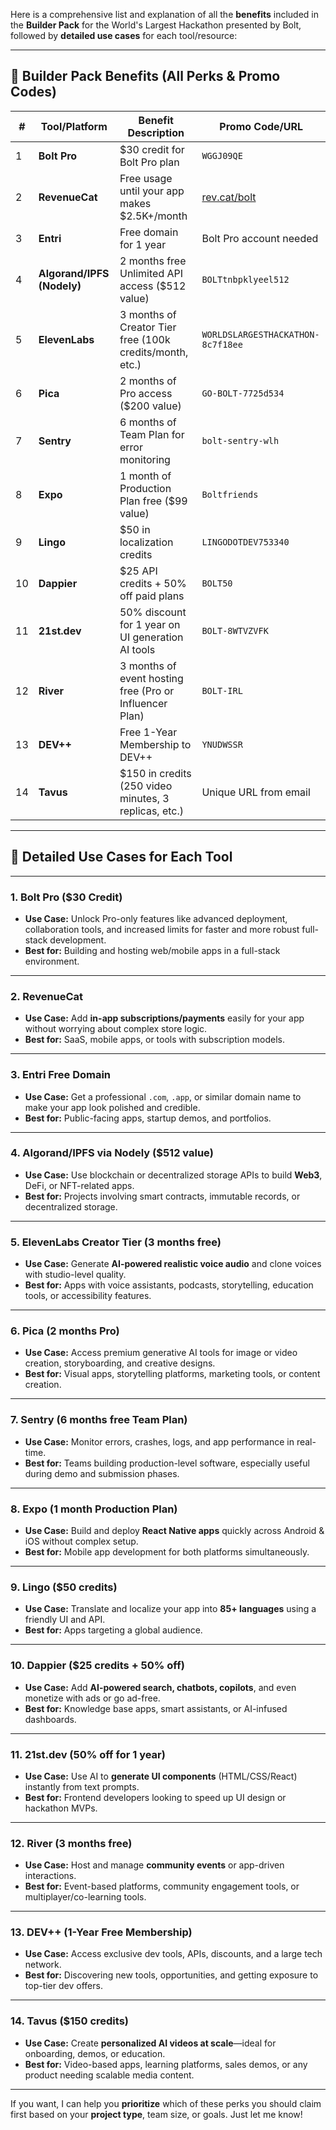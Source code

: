 Here is a comprehensive list and explanation of all the **benefits** included in the **Builder Pack** for the World's Largest Hackathon presented by Bolt, followed by **detailed use cases** for each tool/resource:

---

## 🔧 **Builder Pack Benefits (All Perks & Promo Codes)**

| #  | Tool/Platform              | Benefit Description                                      | Promo Code/URL                       |
| -- | -------------------------- | -------------------------------------------------------- | ------------------------------------ |
| 1  | **Bolt Pro**               | \$30 credit for Bolt Pro plan                            | `WGGJ09QE`                           |
| 2  | **RevenueCat**             | Free usage until your app makes \$2.5K+/month            | [rev.cat/bolt](https://rev.cat/bolt) |
| 3  | **Entri**                  | Free domain for 1 year                                   | Bolt Pro account needed              |
| 4  | **Algorand/IPFS (Nodely)** | 2 months free Unlimited API access (\$512 value)         | `BOLTtnbpklyeel512`                  |
| 5  | **ElevenLabs**             | 3 months of Creator Tier free (100k credits/month, etc.) | `WORLDSLARGESTHACKATHON-8c7f18ee`    |
| 6  | **Pica**                   | 2 months of Pro access (\$200 value)                     | `GO-BOLT-7725d534`                   |
| 7  | **Sentry**                 | 6 months of Team Plan for error monitoring               | `bolt-sentry-wlh`                    |
| 8  | **Expo**                   | 1 month of Production Plan free (\$99 value)             | `Boltfriends`                        |
| 9  | **Lingo**                  | \$50 in localization credits                             | `LINGODOTDEV753340`                  |
| 10 | **Dappier**                | \$25 API credits + 50% off paid plans                    | `BOLT50`                             |
| 11 | **21st.dev**               | 50% discount for 1 year on UI generation AI tools        | `BOLT-8WTVZVFK`                      |
| 12 | **River**                  | 3 months of event hosting free (Pro or Influencer Plan)  | `BOLT-IRL`                           |
| 13 | **DEV++**                  | Free 1-Year Membership to DEV++                          | `YNUDWSSR`                           |
| 14 | **Tavus**                  | \$150 in credits (250 video minutes, 3 replicas, etc.)   | Unique URL from email                |

---

## 📘 Detailed Use Cases for Each Tool

---

### 1. **Bolt Pro (\$30 Credit)**

* **Use Case:** Unlock Pro-only features like advanced deployment, collaboration tools, and increased limits for faster and more robust full-stack development.
* **Best for:** Building and hosting web/mobile apps in a full-stack environment.

---

### 2. **RevenueCat**

* **Use Case:** Add **in-app subscriptions/payments** easily for your app without worrying about complex store logic.
* **Best for:** SaaS, mobile apps, or tools with subscription models.

---

### 3. **Entri Free Domain**

* **Use Case:** Get a professional `.com`, `.app`, or similar domain name to make your app look polished and credible.
* **Best for:** Public-facing apps, startup demos, and portfolios.

---

### 4. **Algorand/IPFS via Nodely (\$512 value)**

* **Use Case:** Use blockchain or decentralized storage APIs to build **Web3**, DeFi, or NFT-related apps.
* **Best for:** Projects involving smart contracts, immutable records, or decentralized storage.

---

### 5. **ElevenLabs Creator Tier (3 months free)**

* **Use Case:** Generate **AI-powered realistic voice audio** and clone voices with studio-level quality.
* **Best for:** Apps with voice assistants, podcasts, storytelling, education tools, or accessibility features.

---

### 6. **Pica (2 months Pro)**

* **Use Case:** Access premium generative AI tools for image or video creation, storyboarding, and creative designs.
* **Best for:** Visual apps, storytelling platforms, marketing tools, or content creation.

---

### 7. **Sentry (6 months free Team Plan)**

* **Use Case:** Monitor errors, crashes, logs, and app performance in real-time.
* **Best for:** Teams building production-level software, especially useful during demo and submission phases.

---

### 8. **Expo (1 month Production Plan)**

* **Use Case:** Build and deploy **React Native apps** quickly across Android & iOS without complex setup.
* **Best for:** Mobile app development for both platforms simultaneously.

---

### 9. **Lingo (\$50 credits)**

* **Use Case:** Translate and localize your app into **85+ languages** using a friendly UI and API.
* **Best for:** Apps targeting a global audience.

---

### 10. **Dappier (\$25 credits + 50% off)**

* **Use Case:** Add **AI-powered search, chatbots, copilots**, and even monetize with ads or go ad-free.
* **Best for:** Knowledge base apps, smart assistants, or AI-infused dashboards.

---

### 11. **21st.dev (50% off for 1 year)**

* **Use Case:** Use AI to **generate UI components** (HTML/CSS/React) instantly from text prompts.
* **Best for:** Frontend developers looking to speed up UI design or hackathon MVPs.

---

### 12. **River (3 months free)**

* **Use Case:** Host and manage **community events** or app-driven interactions.
* **Best for:** Event-based platforms, community engagement tools, or multiplayer/co-learning tools.

---

### 13. **DEV++ (1-Year Free Membership)**

* **Use Case:** Access exclusive dev tools, APIs, discounts, and a large tech network.
* **Best for:** Discovering new tools, opportunities, and getting exposure to top-tier dev offers.

---

### 14. **Tavus (\$150 credits)**

* **Use Case:** Create **personalized AI videos at scale**—ideal for onboarding, demos, or education.
* **Best for:** Video-based apps, learning platforms, sales demos, or any product needing scalable media content.

---

If you want, I can help you **prioritize** which of these perks you should claim first based on your **project type**, team size, or goals. Just let me know!
